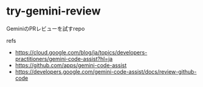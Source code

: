 # try-gemini-review

GeminiのPRレビューを試すrepo

refs
- https://cloud.google.com/blog/ja/topics/developers-practitioners/gemini-code-assist?hl=ja
- https://github.com/apps/gemini-code-assist
- https://developers.google.com/gemini-code-assist/docs/review-github-code
